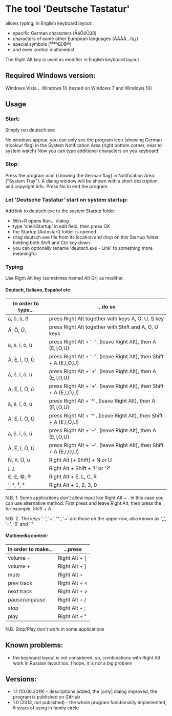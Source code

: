 ﻿# The tool 'Deutsche Tastatur'

allows typing, in English keyboard layout:
* specific German characters (ÄäÖöÜüß)
* characters of some other European languages (ÀÁÂÃ...ñ¡¿)
* special symbols (¹²³°€£©®)
* and even control multimedia!

The Right Alt key is used as modifier in English keyboard layout

## Required Windows version:
 Windows Vista .. Windows 10 (tested on Windows 7 and Windows 10)

## Usage
### Start:
Simply run deutsch.exe

No windows appear, you can only see the program icon (showing German tricolour flag)
in the System Notification Area (right bottom corner, near to system watch)
Now you can type additional characters on you keyboard!

### Stop:
Press the program icon (showing the German flag) in Notification Area ("System Tray").
A dialog window will be shown with a short description and copyright info.
Press No to end the program.

### Let 'Deutsche Tastatur' start on system startup:
Add link to deutsch.exe to the system Startup folder
* Win+R opens Run... dialog
* type 'shell:Startup' in edit field, then press OK
* the Startup (Autostart) folder is opened
* drag deutsch.exe file from its location and drop on this Startup folder holding both Shift and Ctrl key down
* you can optionally rename 'deutsch.exe - Link' to something more meaningful

### Typing
Use Right Alt key (sometimes named Alt Gr) as modifier.

#### Deutsch, Italiano, Español etc:

In order to type... | ...do so
------------------- | --------
ä, ö, ü, ß     | press Right Alt together with keys A, O, U, S key
Ä, Ö, Ü,       | press Right Alt together with Shift and A, O, U keys
à, è, ì, ò, ù  | press Right Alt + '-', (leave Right Alt), then A (E,I,O,U)
À, È, Ì, Ò, Ù  | press Right Alt + '-', (leave Right Alt), then Shift + A (E,I,O,U)
á, é, í, ó, ú  | press Right Alt + '+', (leave Right Alt), then A (E,I,O,U)
Á, É, Í, Ó, ú  | press Right Alt + '+', (leave Right Alt), then Shift + A (E,I,O,U)
â, ê, î, ô, û  | press Right Alt + '^', (leave Right Alt), then A (E,I,O,U)
Â, Ê, Î, Ô, Û  | press Right Alt + '^', (leave Right Alt), then Shift + A (E,I,O,U)
ã, ë, ï, õ, ü  | press Right Alt + '~', (leave Right Alt), then A (E,I,O,U)
Ã, Ë, Ï, Õ, Ü  | press Right Alt + '~', (leave Right Alt), then Shift +  A (E,I,O,U)
Ñ, ñ, Ü, ü     | Right Alt [+ Shift] + N or U
¡, ¿           | Right Alt + Shift + '!' or '?'
€, £, ©, ®     | Right Alt + E, L, C, R
¹, ², ³, °     | Right Alt + 1, 2, 3, 0

N.B. 1. Some applications don't allow input like Right Alt + <Key>.
In this case you can use alternative method: First press and leave Right Alt, then press the <Key>, for example, Shift + A

N.B. 2. The keys '-', '+', '^', '~' are those on the upper row, also known as '_', '=', '6' and '`'

#### Multimedia control:

In order to make... | ...press
------------------- | --------
volume -       | Right Alt + [
volume +       | Right Alt + ]
mute           | Right Alt + |
prev track     | Right Alt + <
next track     | Right Alt + >
pause/unpause  | Right Alt + /
stop           | Right Alt + ;
play           | Right Alt + "

N.B. Stop/Play don't work in some applications


## Known problems:
* the keyboard layout is not considered, so, combinations with Right Alt work in Russian layout too. I hope, it is not a big problem

## Versions:
* 1.1 (10.06.2019) - descriptions added, the [only] dialog improved, the program is published on GitHub
* 1.0 (2013, not published) - the whole program functionality implemented, 6 years of using in family circle
